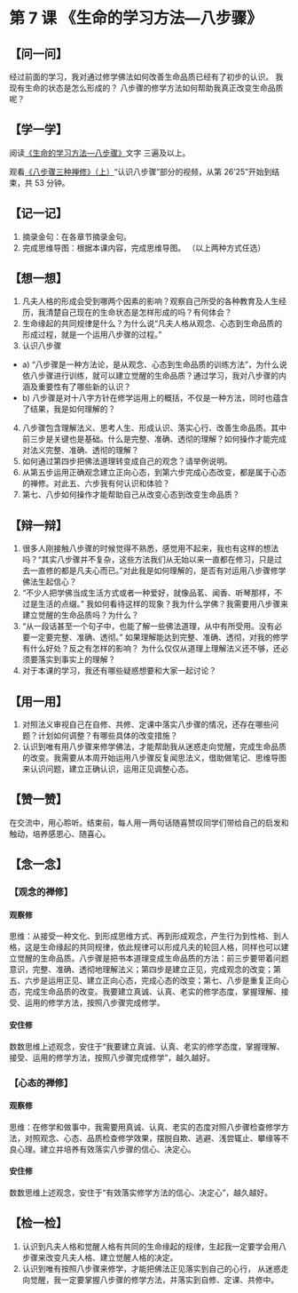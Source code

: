 # 第 7 课 《生命的学习方法—八步骤》

## 【问一问】

经过前面的学习，我对通过修学佛法如何改善生命品质已经有了初步的认识。
我现有生命的状态是怎么形成的？
八步骤的修学方法如何帮助我真正改变生命品质呢？

## 【学一学】

阅读[《生命的学习方法—八步骤》](./07生命的学习方法—八步骤)文字 三遍及以上。

观看[《八步骤三种禅修》（上）](https://www.youtube.com/watch?v=YvsnoeIK_bw)“认识八步骤”部分的视频，从第 26’25”开始到结束，共 53 分钟。

## 【记一记】

1. 摘录金句：在各章节摘录金句。
2. 完成思维导图：根据本课内容，完成思维导图。
   （以上两种方式任选）

## 【想一想】

1. 凡夫人格的形成会受到哪两个因素的影响？观察自己所受的各种教育及人生经历，我清楚自己现在的生命状态是怎样形成的吗？有何体会？
2. 生命缘起的共同规律是什么？为什么说“凡夫人格从观念、心态到生命品质的形成过程，就是一个运用八步骤的过程。”
3. 认识八步骤

- a) “八步骤是一种方法论，是从观念、心态到生命品质的训练方法”，为什么说依八步骤进行训练，就可以建立觉醒的生命品质？通过学习，我对八步骤的内涵及重要性有了哪些新的认识？
- b) 八步骤是对十八字方针在修学运用上的概括，不仅是一种方法，同时也蕴含了结果，我是如何理解的？

4. 八步骤包含理解法义、思考人生、形成认识、落实心行、改善生命品质。其中前三步是关键也是基础。什么是完整、准确、透彻的理解？如何操作才能完成对法义完整、准确、透彻的理解？
5. 如何通过第四步把佛法道理转变成自己的观念？请举例说明。
6. 从第五步运用正确观念建立正向心态，到第六步完成心态改变，都是属于心态的禅修。对此五、六步我有何认识和体验？
7. 第七、八步如何操作才能帮助自己从改变心态到改变生命品质？

## 【辩一辩】

1. 很多人刚接触八步骤的时候觉得不熟悉，感觉用不起来，我也有这样的想法吗？“其实八步骤并不复杂，这些方法我们从无始以来一直都在修习，只是过去一直修的都是凡夫心而已。”对此我是如何理解的，是否有对运用八步骤修学佛法生起信心？
2. “不少人把学佛当成生活方式或者一种爱好，就像品茗、闻香、听琴那样，不过是生活的点缀。” 我如何看待这样的现象？我为什么学佛？我需要用八步骤来建立觉醒的生命品质吗？为什么？
3. “从一段话甚至一个句子中，也能了解一些佛法道理，从中有所受用。没有必要一定要完整、准确、透彻。” 如果理解能达到完整、准确、透彻，对我的修学有什么好处？反之有怎样的影响？ 为什么仅仅从道理上理解法义还不够，还必须要落实到事实上的理解？
4. 对于本课的学习，我还有哪些疑惑想要和大家一起讨论？

## 【用一用】

1. 对照法义审视自己在自修、共修、定课中落实八步骤的情况，还存在哪些问题？计划如何调整？有哪些具体的改变措施？
2. 认识到唯有用八步骤来修学佛法，才能帮助我从迷惑走向觉醒，完成生命品质的改变。我需要从本周开始运用八步骤反复闻思法义，借助做笔记、思维导图来认识问题，建立正确认识，运用正见调整心态。

## 【赞一赞】

在交流中，用心聆听。结束前，每人用一两句话随喜赞叹同学们带给自己的启发和触动，培养感恩心、随喜心。

## 【念一念】

### 【观念的禅修】

#### 观察修

思维：从接受一种文化、到形成思维方式、再到形成观念，产生行为到性格、到人格，这是生命缘起的共同规律，依此规律可以形成凡夫的轮回人格，同样也可以建立觉醒的生命品质。八步骤是把书本道理变成生命品质的方法：前三步要带着问题意识，完整、准确、透彻地理解法义；第四步是建立正见，完成观念的改变；第五、六步是运用正见、建立正向心态，完成心态的改变；第七、八步是重复正向心态，完成生命品质的改变。我要建立真诚、认真、老实的修学态度，掌握理解、接受、运用的修学方法，按照八步骤完成修学。

#### 安住修

数数思维上述观念，安住于“我要建立真诚、认真、老实的修学态度，掌握理解、接受、运用的修学方法，按照八步骤完成修学”，越久越好。

### 【心态的禅修】

#### 观察修

思维：在修学和做事中，我需要用真诚、认真、老实的态度对照八步骤检查修学方法，对照观念、心态、品质检查修学效果，摆脱自欺、逃避、浅尝辄止、攀缘等不良心理。建立并培养有效落实八步骤的信心、决定心。

#### 安住修

数数思维上述观念，安住于“有效落实修学方法的信心、决定心”，越久越好。

## 【检一检】

1. 认识到凡夫人格和觉醒人格有共同的生命缘起的规律，生起我一定要学会用八步骤来改变凡夫人格、建立觉醒人格的决定。
2. 认识到唯有按照八步骤来修学，才能把佛法正见落实到自己的心行， 从迷惑走向觉醒，我一定要掌握八步骤的修学方法，并落实到自修、定课、共修中。
